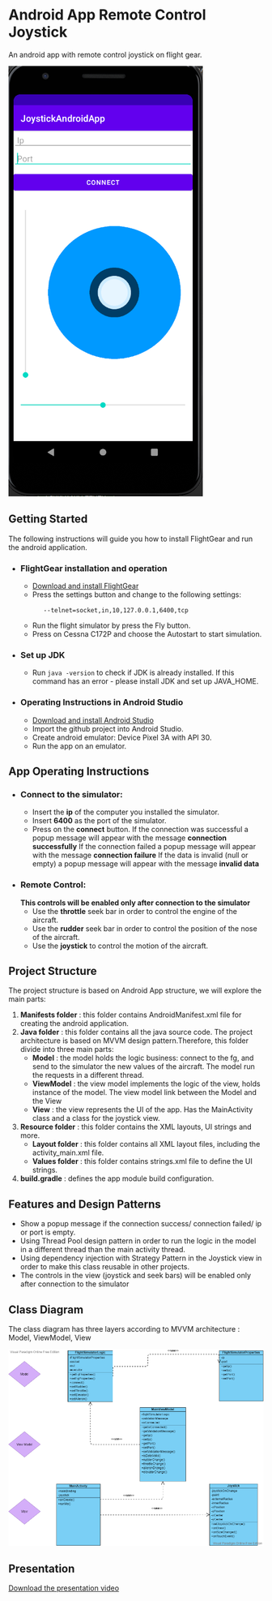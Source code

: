 # Android App Remote Control Joystick

 An android app with remote control joystick on flight gear.
 
 
 ![Joystick Emulator](https://github.com/sarits991/JoystickAndroidApp/blob/develop/attached_files/JoystickEmulator.PNG)
 
## Getting Started
The following instructions will guide you how to install FlightGear and run the android application.
 * ### FlightGear installation and operation
   * [Download and install FlightGear](https://www.flightgear.org/download/) 
   * Press the settings button and change to the following settings:
      ```
         --telnet=socket,in,10,127.0.0.1,6400,tcp 
      ```
   * Run the flight simulator by press the Fly button.
   * Press on Cessna C172P and choose the Autostart to start simulation.
 * ### Set up JDK
    * Run `java -version` to check if JDK is already installed.
      If this command has an error - please install JDK and set up JAVA_HOME.
 * ### Operating Instructions in Android Studio
   *  [Download and install Android Studio](https://developer.android.com/studio) 
   *  Import the github project into Android Studio.
   *  Create android emulator: Device Pixel 3A with API 30.
   *  Run the app on an emulator. 

## App Operating Instructions
   * ### Connect to the simulator:
     * Insert the **ip** of the computer you installed the simulator.
     * Insert **6400** as the port of the simulator.
     * Press on the **connect** button.
       If the connection was successful a popup message will appear with the message **connection successfully**
       If the connection failed a popup message will appear with the message **connection failure**
       If the data is invalid (null or empty) a popup message will appear with the message **invalid data**
   * ### Remote Control:
     **This controls will be enabled only after connection to the simulator** 
     * Use the **throttle** seek bar in order to control the engine of the aircraft.
     * Use the **rudder** seek bar in order to control the position of the nose of the aircraft.
     * Use the **joystick** to control the motion of the aircraft.

## Project Structure
 
  The project structure is based on Android App structure, we will explore the main parts:
  1. **Manifests folder** : this folder contains AndroidManifest.xml file for creating the android application.
  2. **Java folder** : this folder contains all the java source code. 
      The project architecture is based on MVVM design pattern.Therefore, this folder divide into three main parts:
      * **Model** : the model holds the logic business: connect to the fg, and send to the simulator the new values of the aircraft. The model run the requests in a different thread.
      * **ViewModel** : the view model implements the logic of the view, holds instance of the model. The view model link between the Model and the View
      * **View** : the view represents the UI of the app. Has the MainActivity class and a class for the joystick view.
  3. **Resource folder** : this folder contains the XML layouts, UI strings and more.
      * **Layout folder** : this folder contains all XML layout files, including the activity_main.xml file.
      * **Values folder** : this folder contains strings.xml file to define the UI strings.
  4. **build.gradle** :  defines the app module build configuration.

## Features and Design Patterns
   * Show a popup message if the connection success/ connection failed/ ip or port is empty.
   * Using Thread Pool design pattern in order to run the logic in the model in a different thread than the main activity thread.
   * Using dependency injection with Strategy Pattern in the Joystick view in order to make this class reusable in other projects.
   * The controls in the view (joystick and seek bars) will be enabled only after connection to the simulator
   
## Class Diagram
The class diagram has three layers according to MVVM architecture : Model, ViewModel, View

![ClassDiagram](https://github.com/sarits991/JoystickAndroidApp/blob/develop/attached_files/ClassDiagram.png)


## Presentation
[Download the presentation video](https://github.com/sarits991/JoystickAndroidApp/blob/develop/attached_files/Presentation.mp4)